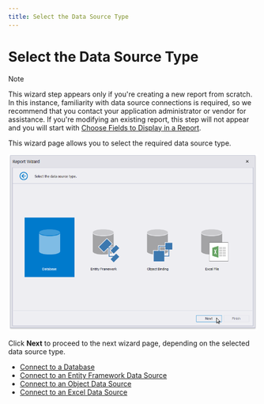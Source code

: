 ```yaml
---
title: Select the Data Source Type
---
```

# Select the Data Source Type
> [!NOTE]
> This wizard step appears only if you're creating a new report from scratch. In this instance, familiarity with data source connections is required, so we recommend that you contact your application administrator or vendor for assistance. If you're modifying an existing report, this step will not appear and you will start with [Choose Fields to Display in a Report](choose-fields-to-display-in-a-report.md).

This wizard page allows you to select the required data source type.

![eurd-win-report-wizard-select-data-source-type](../../../../../../images/eurd-win-report-wizard-select-data-source-type.png)

Click **Next** to proceed to the next wizard page, depending on the selected data source type.
* [Connect to a Database](connect-to-a-database.md)
* [Connect to an Entity Framework Data Source](connect-to-an-entity-framework-data-source.md)
* [Connect to an Object Data Source](connect-to-an-object-data-source.md)
* [Connect to an Excel Data Source](connect-to-an-excel-data-source.md)
